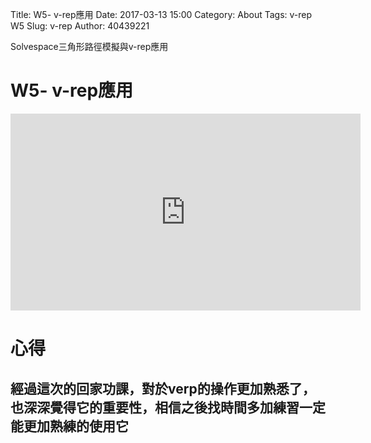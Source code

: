 Title:  W5- v-rep應用
Date: 2017-03-13 15:00
Category: About
Tags: v-rep W5
Slug:  v-rep
Author: 40439221


Solvespace三角形路徑模擬與v-rep應用

<!-- PELICAN_END_SUMMARY -->

<h1> W5- v-rep應用</h1>

<iframe width="560" height="315" src="https://www.youtube.com/embed/HtASf_p8da8" frameborder="0" allowfullscreen></iframe>


<h1>心得</h1>

<h2>經過這次的回家功課，對於verp的操作更加熟悉了，也深深覺得它的重要性，相信之後找時間多加練習一定能更加熟練的使用它</h2>